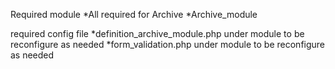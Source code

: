 Required module
*All required for Archive
*Archive_module

required config file
*definition_archive_module.php under module to be reconfigure as needed
*form_validation.php under module to be reconfigure as needed